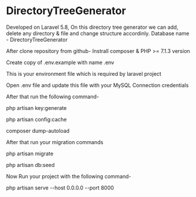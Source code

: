 # DirectoryTreeGenerator
Developed on Laravel 5.8, On this directory tree generator we can add, delete any directory & file and change structure accordinly.
Database name - DirectoryTreeGenerator

After clone repository from github-
Instrall composer & PHP >= 7.1.3 version

Create copy of .env.example with name .env

This is your environment file which is required by laravel project

Open .env file and update this file with your MySQL Connection credentials

After that run the following command-

php artisan key:generate

php artisan config:cache

composer dump-autoload

After that run your migration commands

php artisan migrate

php artisan db:seed

Now Run your project with the following command-

php artisan serve --host 0.0.0.0 --port 8000

